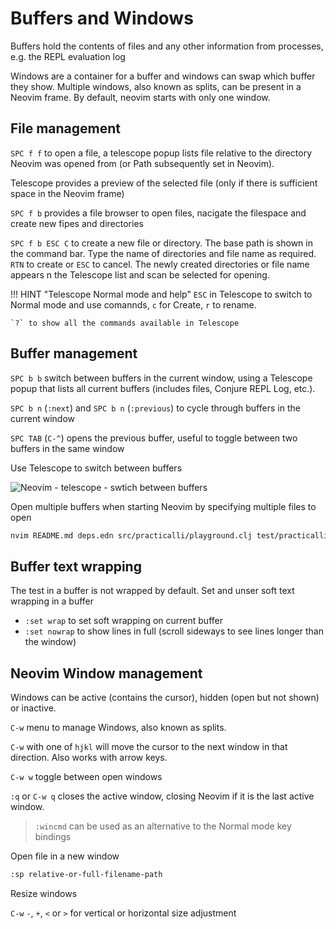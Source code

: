 # Buffers and Windows

Buffers hold the contents of files and any other information from processes, e.g. the REPL evaluation log

Windows are a container for a buffer and windows can swap which buffer they show.  Multiple windows, also known as splits, can be present in a Neovim frame.  By default, neovim starts with only one window.

## File management

`SPC f f` to open a file, a telescope popup lists file relative to the directory Neovim was opened from (or Path subsequently set in Neovim).

Telescope provides a preview of the selected file (only if there is sufficient space in the Neovim frame)

`SPC f b` provides a file browser to open files, nacigate the filespace and create new fipes and directories

`SPC f b ESC C` to create a new file or directory. The base path is shown in the command bar.  Type the name of directories and file name as required. `RTN` to create or `ESC` to cancel.  The newly created directories or file name appears n the Telescope list and scan be selected for opening.

!!! HINT "Telescope Normal mode and help"
    `ESC` in Telescope to switch to Normal mode and use comannds, `c` for Create, `r` to rename.

    `?` to show all the commands available in Telescope


## Buffer management

`SPC b b` switch between buffers in the current window, using a Telescope popup that lists all current buffers (includes files, Conjure REPL Log, etc.).

`SPC b n` (`:next`) and `SPC b n` (`:previous`) to cycle through buffers in the current window

`SPC TAB` (`C-^`) opens the previous buffer, useful to toggle between two buffers in the same window

Use Telescope to switch between buffers

![Neovim - telescope - swtich between buffers](https://raw.githubusercontent.com/practicalli/graphic-design/live/editors/neovim/screenshots/neovim-telescope-open-buffer.png)

<!-- TODO: close a buffer (not just its window) -->

Open multiple buffers when starting Neovim by specifying multiple files to open

```bash
nvim README.md deps.edn src/practicalli/playground.clj test/practicalli/playground.clj
```

## Buffer text wrapping

The test in a buffer is not wrapped by default. Set and unser soft text wrapping in a buffer

* `:set wrap` to set soft wrapping on current buffer
* `:set nowrap` to show lines in full (scroll sideways to see lines longer than the window)


## Neovim Window management

Windows can be active (contains the cursor), hidden (open but not shown) or inactive.

`C-w` menu to manage Windows, also known as splits.

`C-w` with one of `hjkl` will move the cursor to the next window in that direction.  Also works with arrow keys.

`C-w w` toggle between open windows

`:q` or `C-w q` closes the active window, closing Neovim if it is the last active window.


> `:wincmd` can be used as an alternative to the Normal mode key bindings


Open file in a new window

```bash
:sp relative-or-full-filename-path
```

Resize windows

`C-w` `-`, `+`, `<` or `>` for vertical or horizontal size adjustment


<!-- ## Alt - Arrow keys -->

<!-- Alt+leftarrow will go one window left, etc. -->

<!-- nmap <silent> <A-Up> :wincmd k<CR> -->
<!-- nmap <silent> <A-Down> :wincmd j<CR> -->
<!-- nmap <silent> <A-Left> :wincmd h<CR> -->
<!-- nmap <silent> <A-Right> :wincmd l<CR> -->
